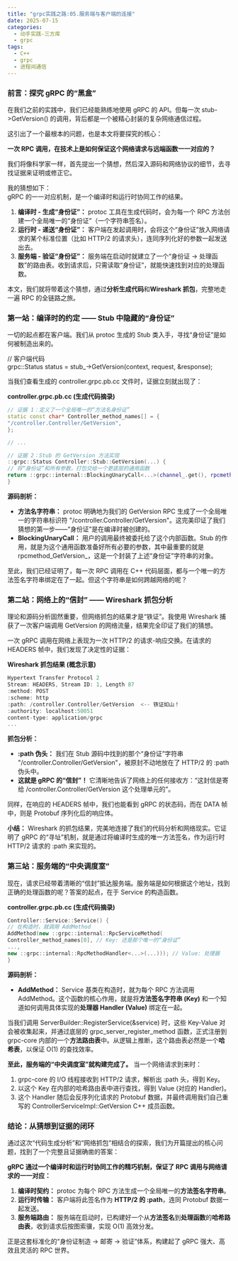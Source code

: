 ```yaml
---
title: "grpc实践之路:05.服务端与客户端的连接"
date: 2025-07-15
categories: 
  - 动手实践-三方库
  - grpc
tags:
  - C++
  - grpc
  - 进程间通信
---
```

### **前言：探究 gRPC 的“黑盒”**

在我们之前的实践中，我们已经能熟练地使用 gRPC 的 API。但每一次 stub->GetVersion() 的调用，背后都是一个被精心封装的复杂网络通信过程。

这引出了一个最根本的问题，也是本文将要探究的核心：

**一次 RPC 调用，在技术上是如何保证这个网络请求与远端函数一一对应的？**

我们将像科学家一样，首先提出一个猜想，然后深入源码和网络协议的细节，去寻找证据来证明或修正它。

我的猜想如下：  
gRPC 的一一对应机制，是一个编译时和运行时协同工作的结果。

1. **编译时 - 生成“身份证”：** protoc 工具在生成代码时，会为每一个 RPC 方法创建一个全局唯一的“身份证”（一个字符串签名）。
2. **运行时 - 递送“身份证”：** 客户端在发起调用时，会将这个“身份证”放入网络请求的某个标准位置（比如 HTTP/2 的请求头），连同序列化好的参数一起发送出去。
3. **服务端 - 验证“身份证”：** 服务端在启动时就建立了一个“身份证 -> 处理函数”的路由表。收到请求后，只需读取“身份证”，就能快速找到对应的处理函数。

本文，我们就将带着这个猜想，通过**分析生成代码**和**Wireshark 抓包**，完整地走一遍 RPC 的全链路之旅。

<!--more-->
### **第一站：编译时的约定 —— Stub 中隐藏的“身份证”**

一切的起点都在客户端。我们从 protoc 生成的 Stub 类入手，寻找“身份证”是如何被制造出来的。

// 客户端代码  
grpc::Status status = stub_->GetVersion(context, request, &response);

当我们查看生成的 controller.grpc.pb.cc 文件时，证据立刻就出现了：

**controller.grpc.pb.cc (生成代码摘录)**

```c++
// 证据 1：定义了一个全局唯一的“方法名身份证”  
static const char* Controller_method_names[] = {  
"/controller.Controller/GetVersion",  
};

// ...

// 证据 2：Stub 的 GetVersion 方法实现  
::grpc::Status Controller::Stub::GetVersion(...) {  
// 将“身份证”和所有参数，打包交给一个更底层的通用函数  
return ::grpc::internal::BlockingUnaryCall<...>(channel_.get(), rpcmethod_GetVersion_, ...);  
}
```

**源码剖析：**

* **方法名字符串：** protoc 明确地为我们的 GetVersion RPC 生成了一个全局唯一的字符串标识符 "/controller.Controller/GetVersion"。这完美印证了我们猜想的第一步——“身份证”是在编译时被创建的。
* **BlockingUnaryCall：** 用户的调用最终被委托给了这个内部函数。Stub 的作用，就是为这个通用函数准备好所有必要的参数，其中最重要的就是 rpcmethod_GetVersion_，这是一个封装了上述“身份证”字符串的对象。

至此，我们已经证明了，每一次 RPC 调用在 C++ 代码层面，都与一个唯一的方法签名字符串绑定在了一起。但这个字符串是如何跨越网络的呢？

### **第二站：网络上的“信封” —— Wireshark 抓包分析**

理论和源码分析固然重要，但网络抓包的结果才是“铁证”。我使用 Wireshark 捕获了一次客户端调用 GetVersion 的网络流量，结果完全印证了我们的猜想。

一次 gRPC 调用在网络上表现为一次 HTTP/2 的请求-响应交换。在请求的 HEADERS 帧中，我们发现了决定性的证据：

**Wireshark 抓包结果 (概念示意)**

```c++
Hypertext Transfer Protocol 2  
Stream: HEADERS, Stream ID: 1, Length 87  
:method: POST  
:scheme: http  
:path: /controller.Controller/GetVersion  <-- 铁证如山！  
:authority: localhost:50051  
content-type: application/grpc  
...
```


**抓包分析：**

* **:path 伪头：** 我们在 Stub 源码中找到的那个“身份证”字符串 "/controller.Controller/GetVersion"，被原封不动地放在了 HTTP/2 的 :path 伪头中。
* **这就是 gRPC 的“信封”！** 它清晰地告诉了网络上的任何接收方：“这封信是寄给 /controller.Controller/GetVersion 这个处理单元的”。

同样，在响应的 HEADERS 帧中，我们也能看到 gRPC 的状态码，而在 DATA 帧中，则是 Protobuf 序列化后的响应体。

**小结：** Wireshark 的抓包结果，完美地连接了我们的代码分析和网络现实。它证明了 gRPC 的“寻址”机制，就是通过将编译时生成的唯一方法签名，作为运行时 HTTP/2 请求的 :path 来实现的。

### **第三站：服务端的“中央调度室”**

现在，请求已经带着清晰的“信封”抵达服务端。服务端是如何根据这个地址，找到正确的处理函数的呢？答案的起点，在于 Service 的构造函数。

**controller.grpc.pb.cc (生成代码摘录)**

```c++
Controller::Service::Service() {  
// 在构造时，就调用 AddMethod  
AddMethod(new ::grpc::internal::RpcServiceMethod(  
Controller_method_names[0], // Key: 还是那个唯一的“身份证”  
...,  
new ::grpc::internal::RpcMethodHandler<...>(...))); // Value: 处理器  
}
```

**源码剖析：**

* **AddMethod：** Service 基类在构造时，就为每个 RPC 方法调用 AddMethod。这个函数的核心作用，就是将**方法签名字符串 (Key)** 和一个知道如何调用具体实现的**处理器 Handler (Value)** 绑定在一起。

当我们调用 ServerBuilder::RegisterService(&service) 时，这些 Key-Value 对会被收集起来，并通过底层的 grpc_server_register_method 函数，正式注册到 grpc-core 内部的一个**方法路由表**中。从逻辑上推断，这个路由表必然是一个**哈希表**，以保证 O(1) 的查找效率。

**至此，服务端的“中央调度室”就构建完成了。** 当一个网络请求到来时：

1. grpc-core 的 I/O 线程接收到 HTTP/2 请求，解析出 :path 头，得到 Key。
2. 以这个 Key 在内部的哈希路由表中进行查找，得到 Value (对应的 Handler)。
3. 这个 Handler 随后会反序列化请求的 Protobuf 数据，并最终调用我们自己重写的 ControllerServiceImpl::GetVersion C++ 成员函数。

### **结论：从猜想到证据的闭环**

通过这次“代码生成分析”和“网络抓包”相结合的探索，我们为开篇提出的核心问题，找到了一个完整且证据确凿的答案：

**gRPC 通过一个编译时和运行时协同工作的精巧机制，保证了 RPC 调用与网络请求的一一对应：**

1. **编译时契约：** protoc 为每个 RPC 方法生成一个全局唯一的**方法签名字符串**。
2. **运行时传输：** 客户端将此签名作为 **HTTP/2 的 :path**，连同 Protobuf 数据一起发送。
3. **服务端路由：** 服务端在启动时，已构建好一个从**方法签名**到**处理函数**的**哈希路由表**，收到请求后按图索骥，实现 O(1) 高效分发。

正是这套标准化的“身份证制造 -> 邮寄 -> 验证”体系，构建起了 gRPC 强大、高效且灵活的 RPC 世界。